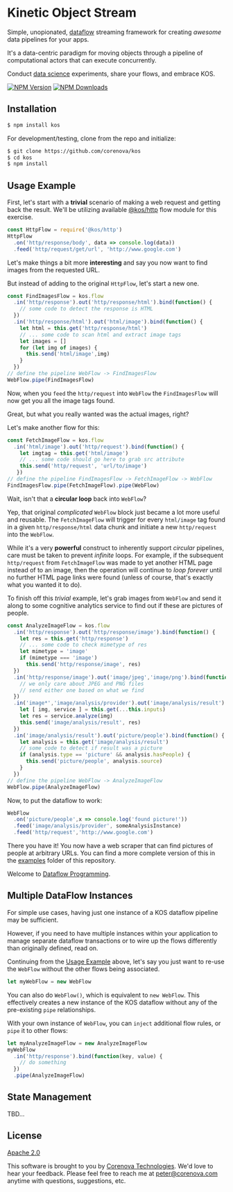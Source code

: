 # Kinetic Object Stream

Simple, unopionated,
[dataflow](https://en.wikipedia.org/wiki/Dataflow) streaming framework
for creating *awesome* data pipelines for your apps.

It's a data-centric paradigm for moving objects through a pipeline of
computational actors that can execute concurrently.

Conduct [data science](https://en.wikipedia.org/wiki/Data_science)
experiments, share your flows, and embrace KOS.

  [![NPM Version][npm-image]][npm-url]
  [![NPM Downloads][downloads-image]][downloads-url]

## Installation

```bash
$ npm install kos
```

For development/testing, clone from the repo and initialize:

```bash
$ git clone https://github.com/corenova/kos
$ cd kos
$ npm install
```

## Usage Example

First, let's start with a **trivial** scenario of making a web request
and getting back the result. We'll be utilizing available
[@kos/http](./flows/http) flow module for this exercise.

```javascript
const HttpFlow = require('@kos/http')
HttpFlow
  .on('http/response/body', data => console.log(data))
  .feed('http/request/get/url', 'http://www.google.com')
```



Let's make things a bit more **interesting** and say you now want to
find images from the requested URL.

But instead of adding to the original `HttpFlow`, let's start a new one.

```javascript
const FindImagesFlow = kos.flow
  .in('http/response').out('http/response/html').bind(function() {
    // some code to detect the response is HTML
  })
  .in('http/response/html').out('html/image').bind(function() {
    let html = this.get('http/response/html')
	// ... some code to scan html and extract image tags
	let images = []
	for (let img of images) {
	  this.send('html/image',img)
    }
  })
// define the pipeline WebFlow -> FindImagesFlow
WebFlow.pipe(FindImagesFlow)

```

Now, when you `feed` the `http/request` into `WebFlow` the
`FindImagesFlow` will now get you all the image tags found.

Great, but what you really wanted was the actual images, right?

Let's make another flow for this:

```javascript
const FetchImageFlow = kos.flow
  .in('html/image').out('http/request').bind(function() {
    let imgtag = this.get('html/image')
	// ... some code should go here to grab src attribute
	this.send('http/request', 'url/to/image')
   })
// define the pipeline FindImagesFlow -> FetchImageFlow -> WebFlow
FindImagesFlow.pipe(FetchImageFlow).pipe(WebFlow)
```

Wait, isn't that a **circular loop** back into `WebFlow`?

Yep, that original *complicated* `WebFlow` block just became a lot
more useful and reusable. The `FetchImageFlow` will trigger for every
`html/image` tag found in a given `http/response/html` data chunk and
initiate a new `http/request` into the `WebFlow`.

While it's a very **powerful** construct to inherently support
*circular* pipelines, care must be taken to prevent *infinite*
loops. For example, if the subsequent `http/request` from
`FetchImageFlow` was made to yet another HTML page instead of to an
image, then the operation will continue to *loop forever* until no
further HTML page links were found (unless of course, that's exactly
what you wanted it to do).

To finish off this *trivial* example, let's grab images from `WebFlow`
and send it along to some cognitive analytics service to find out if
these are pictures of people.

```javascript
const AnalyzeImageFlow = kos.flow
  .in('http/response').out('http/response/image').bind(function() {
    let res = this.get('http/response')
	// ... some code to check mimetype of res
	let mimetype = 'image' 
	if (mimetype === 'image')
	  this.send('http/response/image', res)
  })
  .in('http/response/image').out('image/jpeg','image/png').bind(function() {
    // we only care about JPEG and PNG files
	// send either one based on what we find
  })
  .in('image*','image/analysis/provider').out('image/analysis/result').bind(function() {
    let [ img, service ] = this.get(...this.inputs)
	let res = service.analyze(img)
	this.send('image/analysis/result', res)
  })
  .in('image/analysis/result').out('picture/people').bind(function() {
    let analysis = this.get('image/analysis/result')
    // some code to detect if result was a picture
	if (analysis.type == 'picture' && analysis.hasPeople) {
  	  this.send('picture/people', analysis.source)
	}
  })
// define the pipeline WebFlow -> AnalyzeImageFlow
WebFlow.pipe(AnalyzeImageFlow)
```

Now, to put the dataflow to work:

```javascript
WebFlow
  .on('picture/people',x => console.log('found picture!'))
  .feed('image/analysis/provider', someAnalysisInstance)
  .feed('http/request','http://www.google.com')
```

There you have it! You now have a web scraper that can find pictures
of people at arbitrary URLs. You can find a more complete version of
this in the [examples](./examples) folder of this repository.

Welcome to [Dataflow Programming](https://en.wikipedia.org/wiki/Dataflow_programming).

## Multiple DataFlow Instances

For simple use cases, having just one instance of a KOS dataflow
pipeline may be sufficient.

However, if you need to have multiple instances within your
application to manage separate dataflow transactions or to wire up the
flows differently than originally defined, read on.

Continuing from the [Usage Example](#usage-example) above, let's say
you just want to re-use the `WebFlow` without the other flows being
associated.

```javascript
let myWebFlow = new WebFlow
```

You can also do `WebFlow()`, which is equivalent to `new
WebFlow`. This effectively creates a new instance of the KOS dataflow
without any of the pre-existing `pipe` relationships.

With your own instance of `WebFlow`, you can `inject` additional flow
rules, or `pipe` it to other flows:

```javascript
let myAnalyzeImageFlow = new AnalyzeImageFlow
myWebFlow
  .in('http/response').bind(function(key, value) {
    // do something
  })
  .pipe(AnalyzeImageFlow)
```

## State Management

TBD...


## License
  [Apache 2.0](LICENSE)

This software is brought to you by
[Corenova Technologies](http://www.corenova.com). We'd love to hear
your feedback.  Please feel free to reach me at <peter@corenova.com>
anytime with questions, suggestions, etc.

[npm-image]: https://img.shields.io/npm/v/kos.svg
[npm-url]: https://npmjs.org/package/kos
[downloads-image]: https://img.shields.io/npm/dt/kos.svg
[downloads-url]: https://npmjs.org/package/kos
